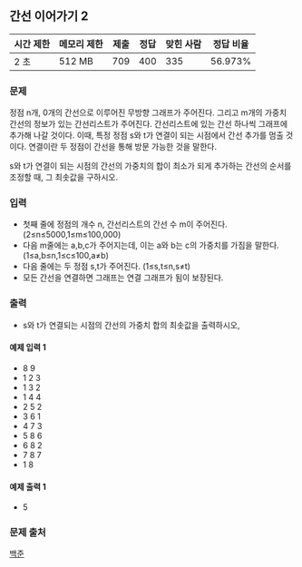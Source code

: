 ## 간선 이어가기 2
 
|시간 제한|	메모리 제한|	제출|	정답|	맞힌 사람|	정답 비율|
|---|---|---|---|----|---|
|2 초|	512 MB|	709|	400|	335|	56.973%|

### 문제
정점 n개, 0개의 간선으로 이루어진 무방향 그래프가 주어진다. 그리고 m개의 가중치 간선의 정보가 있는 간선리스트가 주어진다. 간선리스트에 있는 간선 하나씩 그래프에 추가해 나갈 것이다. 이때, 특정 정점 s와 t가 연결이 되는 시점에서 간선 추가를 멈출 것이다. 연결이란 두 정점이 간선을 통해 방문 가능한 것을 말한다.

s와 t가 연결이 되는 시점의 간선의 가중치의 합이 최소가 되게 추가하는 간선의 순서를 조정할 때, 그 최솟값을 구하시오.

### 입력
- 첫째 줄에 정점의 개수 n, 간선리스트의 간선 수 m이 주어진다.(2≤n≤5000,1≤m≤100,000)
- 다음 m줄에는 a,b,c가 주어지는데, 이는 a와 b는 c의 가중치를 가짐을 말한다. (1≤a,b≤n,1≤c≤100,a≠b)
- 다음 줄에는 두 정점 s,t가 주어진다. (1≤s,t≤n,s≠t)
- 모든 간선을 연결하면 그래프는 연결 그래프가 됨이 보장된다.

### 출력
- s와 t가 연결되는 시점의 간선의 가중치 합의 최솟값을 출력하시오,

#### 예제 입력 1 
- 8 9
- 1 2 3
- 1 3 2
- 1 4 4
- 2 5 2
- 3 6 1
- 4 7 3
- 5 8 6
- 6 8 2
- 7 8 7
- 1 8
#### 예제 출력 1 
- 5

### 문제 출처
[백준](https://www.acmicpc.net/problem/14284)
